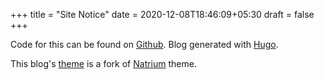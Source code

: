 +++
title = "Site Notice"
date = 2020-12-08T18:46:09+05:30
draft = false
+++

Code for this can be found on [Github](https://github.com/MMuthukrishna/blog). Blog generated with [Hugo](https://gohugo.io).

This blog's [theme](https://github.com/MMuthukrishna/hugo-natrium-theme) is a fork of [Natrium](https://github.com/EanKeen/hugo-natrium-theme) theme.
